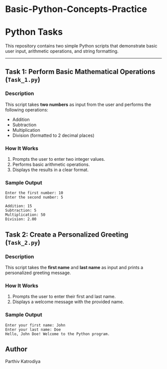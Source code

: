 # Basic-Python-Concepts-Practice

# Python Tasks

This repository contains two simple Python scripts that demonstrate basic user input, arithmetic operations, and string formatting.

---

## **Task 1: Perform Basic Mathematical Operations** (`Task_1.py`)

### **Description**
This script takes **two numbers** as input from the user and performs the following operations:
- Addition
- Subtraction
- Multiplication
- Division (formatted to 2 decimal places)

### **How It Works**
1. Prompts the user to enter two integer values.
2. Performs basic arithmetic operations.
3. Displays the results in a clear format.

### **Sample Output**
```
Enter the first number: 10
Enter the second number: 5

Addition: 15
Subtraction: 5
Multiplication: 50
Division: 2.00
```

## **Task 2: Create a Personalized Greeting** (`Task_2.py`)

### **Description**
This script takes the **first name** and **last name** as input and prints a personalized greeting message.

### **How It Works**
1. Prompts the user to enter their first and last name.
2. Displays a welcome message with the provided name.

### **Sample Output**
```
Enter your first name: John
Enter your last name: Doe
Hello, John Doe! Welcome to the Python program.
```
## **Author**
Parthiv Katrodiya

